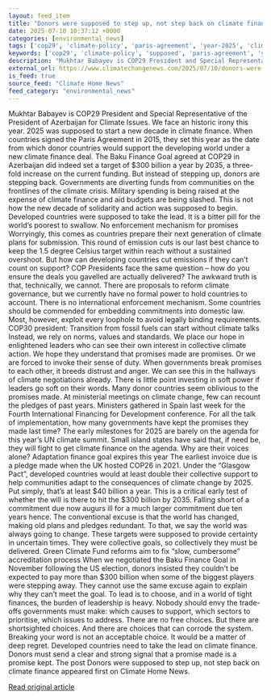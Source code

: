 ```yaml
---
layout: feed_item
title: "Donors were supposed to step up, not step back on climate finance"
date: 2025-07-10 10:37:12 +0000
categories: [environmental_news]
tags: ['cop29', 'climate-policy', 'paris-agreement', 'year-2025', 'climate-summit', 'fossil-fuels', 'urgent', 'emissions']
keywords: ['cop29', 'climate-policy', 'supposed', 'paris-agreement', 'year-2025', 'were', 'climate-summit', 'donors']
description: "Mukhtar Babayev is COP29 President and Special Representative of the President of Azerbaijan for Climate Issues"
external_url: https://www.climatechangenews.com/2025/07/10/donors-were-supposed-to-step-up-not-step-back-on-climate-finance/
is_feed: true
source_feed: "Climate Home News"
feed_category: "environmental_news"
---
```


Mukhtar Babayev is COP29 President and Special Representative of the President of Azerbaijan for Climate Issues. We face an historic irony this year. 2025 was supposed to start a new decade in climate finance. When countries signed the Paris Agreement in 2015, they set this year as the date from which donor countries would support the developing world under a new climate finance deal. The Baku Finance Goal agreed at COP29 in Azerbaijan did indeed set a target of $300 billion a year by 2035, a three-fold increase on the current funding. But instead of stepping up, donors are stepping back. Governments are diverting funds from communities on the frontlines of the climate crisis. Military spending is being raised at the expense of climate finance and aid budgets are being slashed. This is not how the new decade of solidarity and action was supposed to begin. Developed countries were supposed to take the lead. It is a bitter pill for the world’s poorest to swallow. No enforcement mechanism for promises Worryingly, this comes as countries prepare their next generation of climate plans for submission. This round of emission cuts is our last best chance to keep the 1.5 degree Celsius target within reach without a sustained overshoot. But how can developing countries cut emissions if they can’t count on support? COP Presidents face the same question – how do you ensure the deals you gavelled are actually delivered? The awkward truth is that, technically, we cannot. There are proposals to reform climate governance, but we currently have no formal power to hold countries to account. There is no international enforcement mechanism. Some countries should be commended for embedding commitments into domestic law. Most, however, exploit every loophole to avoid legally binding requirements. COP30 president: Transition from fossil fuels can start without climate talks Instead, we rely on norms, values and standards. We place our hope in enlightened leaders who can see their own interest in collective climate action. We hope they understand that promises made are promises. Or we are forced to invoke their sense of duty. When governments break promises to each other, it breeds distrust and anger. We can see this in the hallways of climate negotiations already. There is little point investing in soft power if leaders go soft on their words. Many donor countries seem oblivious to the promises made. At ministerial meetings on climate change, few can recount the pledges of past years. Ministers gathered in Spain last week for the Fourth International Financing for Development conference. For all the talk of implementation, how many governments have kept the promises they made last time? The early milestones for 2025 are barely on the agenda for this year’s UN climate summit. Small island states have said that, if need be, they will fight to get climate finance on the agenda. Why are their voices alone? Adaptation finance goal expires this year The earliest invoice due is a pledge made when the UK hosted COP26 in 2021. Under the “Glasgow Pact”, developed countries would at least double their collective support to help communities adapt to the consequences of climate change by 2025. Put simply, that’s at least $40 billion a year. This is a critical early test of whether the will is there to hit the $300 billion by 2035. Falling short of a commitment due now augurs ill for a much larger commitment due ten years hence. The conventional excuse is that the world has changed, making old plans and pledges redundant. To that, we say the world was always going to change. These targets were supposed to provide certainty in uncertain times. They were collective goals, so collectively they must be delivered. Green Climate Fund reforms aim to fix “slow, cumbersome” accreditation process When we negotiated the Baku Finance Goal in November following the US election, donors insisted they couldn’t be expected to pay more than $300 billion when some of the biggest players were stepping away. They cannot use the same excuse again to explain why they can’t meet the goal. To lead is to choose, and in a world of tight finances, the burden of leadership is heavy. Nobody should envy the trade-offs governments must make: which causes to support, which sectors to prioritise, which issues to address. There are no free choices. But there are shortsighted choices. And there are choices that can corrode the system. Breaking your word is not an acceptable choice. It would be a matter of deep regret. Developed countries need to take the lead on climate finance. Donors must send a clear and strong signal that a promise made is a promise kept. The post Donors were supposed to step up, not step back on climate finance appeared first on Climate Home News.

[Read original article](https://www.climatechangenews.com/2025/07/10/donors-were-supposed-to-step-up-not-step-back-on-climate-finance/)
